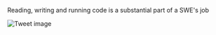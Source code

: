 Reading, writing and running code is a substantial part of a SWE's job


![Tweet image](/asset/crosspoast/GImFEa-bQAAtAL6.jpg)

